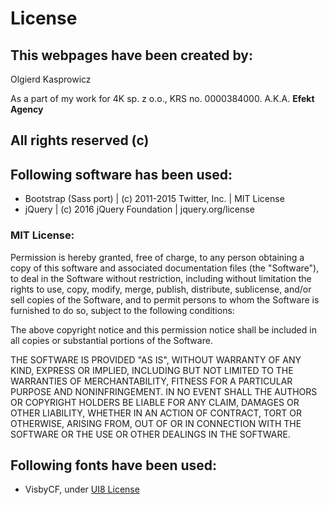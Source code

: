 # License
## This webpages have been created by:
	
Olgierd Kasprowicz

As a part of my work for 4K sp. z o.o., KRS no. 0000384000. A.K.A. **Efekt Agency**

## All rights reserved (c)

## Following software has been used:

+ Bootstrap (Sass port) | (c) 2011-2015 Twitter, Inc. | MIT License
+ jQuery | (c) 2016 jQuery Foundation | jquery.org/license

### MIT License:

Permission is hereby granted, free of charge, to any person obtaining a copy of
this software and associated documentation files (the "Software"), to deal in
the Software without restriction, including without limitation the rights to
use, copy, modify, merge, publish, distribute, sublicense, and/or sell copies of
the Software, and to permit persons to whom the Software is furnished to do so,
subject to the following conditions:

The above copyright notice and this permission notice shall be included in all
copies or substantial portions of the Software.

THE SOFTWARE IS PROVIDED "AS IS", WITHOUT WARRANTY OF ANY KIND, EXPRESS OR
IMPLIED, INCLUDING BUT NOT LIMITED TO THE WARRANTIES OF MERCHANTABILITY, FITNESS
FOR A PARTICULAR PURPOSE AND NONINFRINGEMENT. IN NO EVENT SHALL THE AUTHORS OR
COPYRIGHT HOLDERS BE LIABLE FOR ANY CLAIM, DAMAGES OR OTHER LIABILITY, WHETHER
IN AN ACTION OF CONTRACT, TORT OR OTHERWISE, ARISING FROM, OUT OF OR IN
CONNECTION WITH THE SOFTWARE OR THE USE OR OTHER DEALINGS IN THE SOFTWARE.

## Following fonts have been used:
- VisbyCF, under [UI8 License](https://ui8.net/licensing)